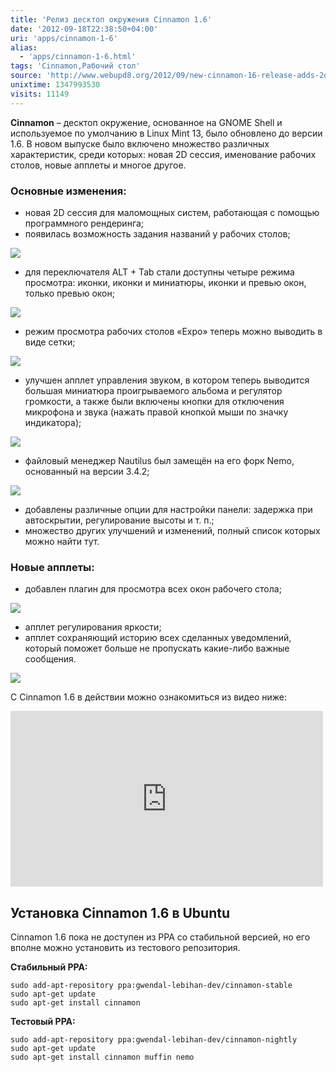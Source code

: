 ```yaml
---
title: 'Релиз десктоп окружения Cinnamon 1.6'
date: '2012-09-18T22:38:50+04:00'
uri: 'apps/cinnamon-1-6'
alias: 
  - 'apps/cinnamon-1-6.html'
tags: 'Cinnamon,Рабочий стол'
source: 'http://www.webupd8.org/2012/09/new-cinnamon-16-release-adds-2d-session.html'
unixtime: 1347993530
visits: 11149
---
```

**Cinnamon** – десктоп окружение, основанное на GNOME Shell и используемое по умолчанию в Linux Mint 13, было обновлено до версии 1.6. В новом выпуске было включено множество различных характеристик, среди которых: новая 2D сессия, именование рабочих столов, новые апплеты и многое другое.

### Основные изменения:

*   новая 2D сессия для маломощных систем, работающая с помощью программного рендеринга;
*   появилась возможность задания названий у рабочих столов;

[![](img/2012/09/18/22-00/cinnamon-1-6-2-8000581809-o.jpg)](img/2012/09/18/22-00/cinnamon-1-6-2-8000581809-o.jpg)

*   для переключателя ALT + Tab стали доступны четыре режима просмотра: иконки, иконки и миниатюры, иконки и превью окон, только превью окон;

[![](img/2012/09/18/22-00/cinnamon-1-6-1-8-8000581973-o.jpg)](img/2012/09/18/22-00/cinnamon-1-6-1-8-8000581973-o.jpg)

*   режим просмотра рабочих столов «Expo» теперь можно выводить в виде сетки;

[![](img/2012/09/18/22-00/cinnamon-1-6-5-8000581445-o.jpg)](img/2012/09/18/22-00/cinnamon-1-6-5-8000581445-o.jpg)

*   улучшен апплет управления звуком, в котором теперь выводится большая миниатюра проигрываемого альбома и регулятор громкости, а также были включены кнопки для отключения микрофона и звука (нажать правой кнопкой мыши по значку индикатора);

[![](img/2012/09/18/22-00/cinnamon-1-6-8000582421-o.jpg)](img/2012/09/18/22-00/cinnamon-1-6-8000582421-o.jpg)

*   файловый менеджер Nautilus был замещён на его форк Nemo, основанный на версии 3.4.2;

[![](img/2012/09/18/22-00/cinnamon-1-6-1-8000582269-o.jpg)](img/2012/09/18/22-00/cinnamon-1-6-1-8000582269-o.jpg)

*   добавлены различные опции для настройки панели: задержка при автоскрытии, регулирование высоты и т. п.;
*   множество других улучшений и изменений, полный список которых можно найти тут.

### Новые апплеты:

*   добавлен плагин для просмотра всех окон рабочего стола;

[![](img/2012/09/18/22-00/cinnamon-1-6-3-8000581587-o.jpg)](img/2012/09/18/22-00/cinnamon-1-6-3-8000581587-o.jpg)

*   апплет регулирования яркости;
*   апплет сохраняющий историю всех сделанных уведомлений, который поможет больше не пропускать какие-либо важные сообщения.

[![](img/2012/09/18/22-00/cinnamon-1-6-1-7-8000582182-o.jpg)](img/2012/09/18/22-00/cinnamon-1-6-1-7-8000582182-o.jpg)

С Cinnamon 1.6 в действии можно ознакомиться из видео ниже:

 <iframe width="500" height="281" src="https://www.youtube.com/embed/PxSA9Rg4L_8" frameborder="0" allowfullscreen=""></iframe>

## Установка Cinnamon 1.6 в Ubuntu

Cinnamon 1.6 пока не доступен из PPA со стабильной версией, но его вполне можно установить из тестового репозитория.

**Стабильный PPA:**

```
sudo add-apt-repository ppa:gwendal-lebihan-dev/cinnamon-stable
sudo apt-get update
sudo apt-get install cinnamon
```

**Тестовый PPA:**

```
sudo add-apt-repository ppa:gwendal-lebihan-dev/cinnamon-nightly
sudo apt-get update
sudo apt-get install cinnamon muffin nemo
```
